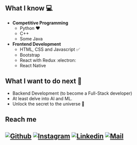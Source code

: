 
## What I know :computer:
- **Competitive Programming**
	- Python ❤️
	- C++
	- Some Java
- **Frontend Development**
	- HTML, CSS and Javascript :white_check_mark:
	- Bootstrap
	- React with Redux :electron:
	- React Native

## What I want to do next :thinking:
- Backend Development (to become a Full-Stack developer)
- At least delve into AI and ML.
- Unlock the secret to the universe :rofl:

## Reach me 
[![Github](https://img.shields.io/github/followers/sarthakbh321?label=Follow&style=social)](https://github.com/Sarthakbh321)
[![Instagram](https://img.shields.io/badge/-@sarthak_bharadwaj-red?style=flat-square&logo=instagram&logoColor=white&link=https://www.instagram.com/sarthak_bharadwaj_/)](https://www.instagram.com/sarthak_bharadwaj_/)
[![Linkedin](https://img.shields.io/badge/-Sarthak%20Bharadwaj-blue?style=flat-square&logo=linkedin&logoColor=white&link=https://www.linkedin.com/in/sarthak-bharadwaj-8552b5110/)](https://www.linkedin.com/in/sarthak-bharadwaj-8552b5110/)
[![Mail](https://img.shields.io/badge/-sarthakbh321@gmail.com-gray?style=flat-square&logo=gmail&logoColor=red&link=https://www.linkedin.com/in/sarthak-bharadwaj-8552b5110/)](mailto:sarthakbh321@gmail.com)
 - 
